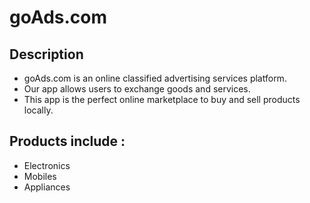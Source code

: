 # goAds.com

## Description
+ goAds.com is an online classified advertising services platform. 
+ Our app allows users to exchange goods and services.
+ This app is the perfect online marketplace to buy and sell products locally.

## Products include :
+ Electronics
+ Mobiles
+ Appliances
